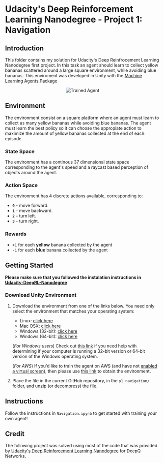 
# Udacity's Deep Reinforcement Learning Nanodegree - Project 1: Navigation

[//]: # (Image References)

[image1]: https://user-images.githubusercontent.com/10624937/42135619-d90f2f28-7d12-11e8-8823-82b970a54d7e.gif "Trained Agent"

## Introduction

This folder contains my solution for Udacity's Deep Reinfrocement Learning Nanodegree first project. In this task an agent should learn to collect yellow bananas scattered around a large square environment, while avoiding blue bananas. This enviroment was developed in Unity with the [Machine Learning Agents Package](https://github.com/Unity-Technologies/ml-agents.git)    

<p align="center">
    <img src="https://user-images.githubusercontent.com/10624937/42135619-d90f2f28-7d12-11e8-8823-82b970a54d7e.gif" alt="Trained Agent"/>
</p>

## Environment

The environment consist on a square platform where an agent must learn to collect as many yellow bananas while avoiding blue bananas. The agent must learn the best policy so it can choose the appropiate action to maximize the amount of yellow bananas collected at the end of each episode.

### State Space

The environment has a continous 37 dimensional state space corresponding to the agent's speed and a raycast based perception of objects around the agent.

### Action Space

The environment has 4 discrete actions available, corresponding to:

- **`0`** - move forward.
- **`1`** - move backward.
- **`2`** - turn left.
- **`3`** - turn right.

### Rewards

- `+1` for each **yellow** banana collected by the agent
- `-1` for each **blue** banana collected by the agent

## Getting Started

**Please make sure that you followed the instalation instructions in [Udacity-DeepRL-Nanodegree](https://github.com/wmoralesap/Udacity-DeepRL-Nanodegree)**

### Download Unity Environment

1. Download the environment from one of the links below.  You need only select the environment that matches your operating system:
    - Linux: [click here](https://s3-us-west-1.amazonaws.com/udacity-drlnd/P1/Banana/Banana_Linux.zip)
    - Mac OSX: [click here](https://s3-us-west-1.amazonaws.com/udacity-drlnd/P1/Banana/Banana.app.zip)
    - Windows (32-bit): [click here](https://s3-us-west-1.amazonaws.com/udacity-drlnd/P1/Banana/Banana_Windows_x86.zip)
    - Windows (64-bit): [click here](https://s3-us-west-1.amazonaws.com/udacity-drlnd/P1/Banana/Banana_Windows_x86_64.zip)
    
    (_For Windows users_) Check out [this link](https://support.microsoft.com/en-us/help/827218/how-to-determine-whether-a-computer-is-running-a-32-bit-version-or-64) if you need help with determining if your computer is running a 32-bit version or 64-bit version of the Windows operating system.

    (_For AWS_) If you'd like to train the agent on AWS (and have not [enabled a virtual screen](https://github.com/Unity-Technologies/ml-agents/blob/master/docs/Training-on-Amazon-Web-Service.md)), then please use [this link](https://s3-us-west-1.amazonaws.com/udacity-drlnd/P1/Banana/Banana_Linux_NoVis.zip) to obtain the environment.

2. Place the file in the current GitHub repository, in the `p1_navigation/` folder, and unzip (or decompress) the file. 

## Instructions

Follow the instructions in `Navigation.ipynb` to get started with training your own agent!  

## Credit

The following project was solved using most of the code that was provided by [Udacity's Deep Reinforcement Learning Nanodegree](https://github.com/udacity/deep-reinforcement-learning) for DeepQ Networks.
